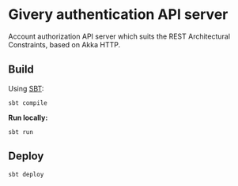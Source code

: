 # Givery authentication API server

Account authorization API server which suits the REST Architectural Constraints, based on Akka HTTP.

## Build

Using [SBT](https://www.scala-sbt.org/):

    sbt compile

**Run locally:**

    sbt run

## Deploy

    sbt deploy
